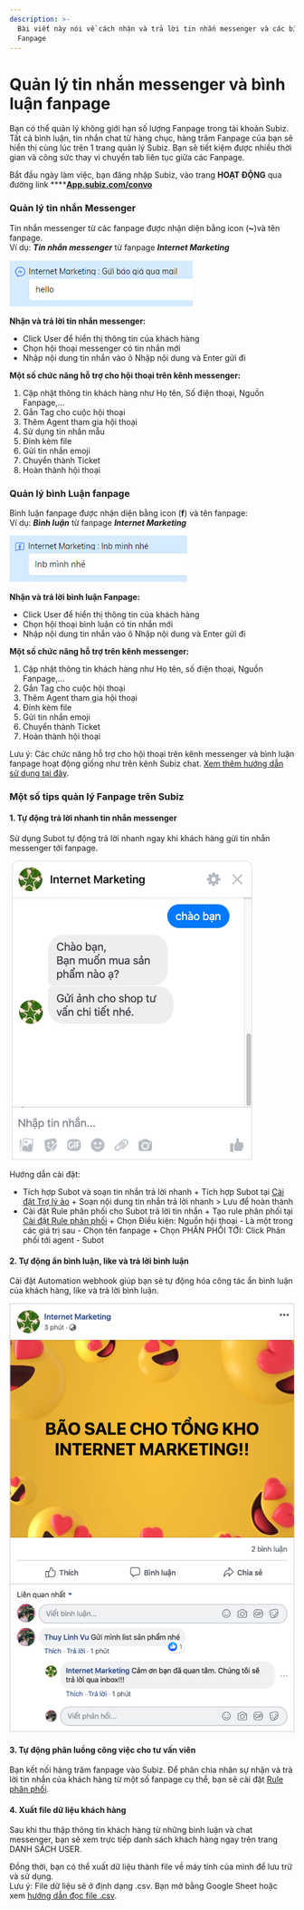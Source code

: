 ```yaml
---
description: >-
  Bài viết này nói về cách nhận và trả lời tin nhắn messenger và các bình luận
  Fanpage
---
```


# Quản lý tin nhắn messenger và bình luận fanpage

Bạn có thể quản lý không giới hạn số lượng Fanpage trong tài khoản Subiz. Tất cả bình luận, tin nhắn chat từ hàng chục, hàng trăm Fanpage của bạn sẽ hiển thị cùng lúc trên 1 trang quản lý Subiz. Bạn sẽ tiết kiệm được nhiều thời gian và công sức thay vì chuyển tab liên tục giữa các Fanpage.

Bắt đầu ngày làm việc, bạn đăng nhập Subiz, vào trang **HOẠT ĐỘNG** qua đường link ****[**App.subiz.com/convo**](https://app.subiz.com/convo)

### **Quản lý tin nhắn Messenger**

Tin nhắn messenger từ các fanpage được nhận diện bằng icon \(**~**\)và tên fanpage.  
Ví dụ: _**Tin nhắn messenger**_ từ fanpage _**Internet Marketing**_

![Tin nh&#x1EAF;n messenger tr&#xEA;n Subiz](../../.gitbook/assets/image%20%2827%29.png)

**Nhận và trả lời tin nhắn messenger:**

* Click User để hiển thị thông tin của khách hàng
* Chọn hội thoại messenger có tin nhắn mới
* Nhập nội dung tin nhắn vào ô Nhập nội dung và Enter gửi đi

**Một số chức năng hỗ trợ cho hội thoại trên kênh messenger:**

1. Cập nhật thông tin khách hàng như Họ tên, Số điện thoại, Nguồn Fanpage,...
2. Gắn Tag cho cuộc hội thoại
3. Thêm Agent tham gia hội thoại
4. Sử dụng tin nhắn mẫu
5. Đính kèm file
6. Gửi tin nhắn emoji
7. Chuyển thành Ticket
8. Hoàn thành hội thoại

### Quản lý bình Luận fanpage

Bình luận fanpage được nhận diện bằng icon \(**f**\) và tên fanpage:   
Ví dụ: _**Bình luận**_ từ fanpage _**Internet Marketing**_

![B&#xEC;nh lu&#x1EAD;n fanpage tr&#xEA;n Subiz](../../.gitbook/assets/image%20%287%29.png)

**Nhận và trả lời bình luận Fanpage:**

* Click User để hiển thị thông tin của khách hàng
* Chọn hội thoại bình luận có tin nhắn mới
* Nhập nội dung tin nhắn vào ô Nhập nội dung và Enter gửi đi

**Một số chức năng hỗ trợ trên kênh messenger:**

1. Cập nhật thông tin khách hàng như Họ tên, số điện thoại, Nguồn Fanpage,...
2. Gắn Tag cho cuộc hội thoại
3. Thêm Agent tham gia hội thoại
4. Đính kèm file
5. Gửi tin nhắn emoji
6. Chuyển thành Ticket
7. Hoàn thành hội thoại

Lưu ý: Các chức năng hỗ trợ cho hội thoại trên kênh messenger và bình luận fanpage hoạt động giống như trên kênh Subiz chat. [Xem thêm hướng dẫn sử dụng tại đây](https://help.subiz.com/bat-dau-voi-subiz/lam-viec-tren-subiz/quan-ly-hoi-thoai-subiz-chat).

### Một số tips quản lý Fanpage trên Subiz

#### 1. Tự động trả lời nhanh tin nhắn messenger

Sử dụng Subot tự động trả lời nhanh ngay khi khách hàng gửi tin nhắn messenger tới fanpage. 

![Subot t&#x1EF1; &#x111;&#x1ED9;ng tr&#x1EA3; l&#x1EDD;i tin nh&#x1EAF;n messenger](../../.gitbook/assets/group-68.png)

Hướng dẫn cài đặt:

* Tích hợp Subot và soạn tin nhắn trả lời nhanh + Tích hợp Subot tại [Cài đặt Trợ lý ảo](https://app.subiz.com/settings/bots) + Soạn nội dung tin nhắn trả lời nhanh &gt; Lưu để hoàn thành
* Cài đặt Rule phân phối cho Subot trả lời tin nhắn + Tạo rule phân phối tại [Cài đặt Rule phân phối](https://app.subiz.com/settings/rule-setting) + Chọn Điều kiện: Nguồn hội thoại - Là một trong các giá trị sau - Chọn tên fanpage + Chọn PHÂN PHỐI TỚI: Click Phân phối tới agent - Subot

#### 2. Tự động ẩn bình luận, like và trả lời bình luận

Cài đặt Automation webhook giúp bạn sẽ tự động hóa công tác ẩn bình luận của khách hàng, like và trả lời bình luận. 

![Automation t&#x1EF1; &#x111;&#x1ED9;ng &#x1EA9;n b&#xEC;nh lu&#x1EAD;n, like v&#xE0; tr&#x1EA3; l&#x1EDD;i ](../../.gitbook/assets/group-69.png)



#### 3. Tự động phân luồng công việc cho tư vấn viên

Bạn kết nối hàng trăm fanpage vào Subiz. Để phân chia nhân sự nhận và trả lời tin nhắn của khách hàng từ một số fanpage cụ thể, bạn sẽ cài đặt [Rule phân phối](https://app.subiz.com/settings/rule-setting).

#### 4. Xuất file dữ liệu khách hàng

Sau khi thu thập thông tin khách hàng từ những bình luận và chat messenger, bạn sẽ xem trực tiếp danh sách khách hàng ngay trên trang DANH SÁCH USER.

Đồng thời, bạn có thể xuất dữ liệu thành file về máy tính của mình để lưu trữ và sử dụng.   
Lưu ý: File dữ liệu sẽ ở định dạng .csv. Bạn mở bằng Google Sheet hoặc xem [hướng dẫn đọc file .csv](https://docs.subiz.com/huong-dan-xem-du-lieu-lich-su-chat-tren-microsoft-excel/).

